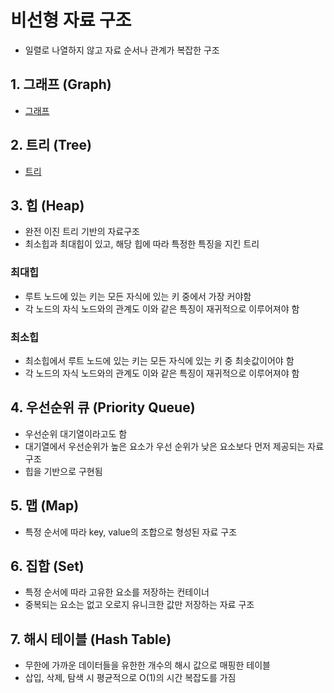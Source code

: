 # 비선형 자료 구조

- 일렬로 나열하지 않고 자료 순서나 관계가 복잡한 구조

## 1. 그래프 (Graph)

- [그래프](./graph.md)

## 2. 트리 (Tree)

- [트리](./tree.md)

## 3. 힙 (Heap)

- 완전 이진 트리 기반의 자료구조
- 최소힙과 최대힙이 있고, 해당 힙에 따라 특정한 특징을 지킨 트리

### 최대힙

- 루트 노드에 있는 키는 모든 자식에 있는 키 중에서 가장 커야함
- 각 노드의 자식 노드와의 관계도 이와 같은 특징이 재귀적으로 이루어져야 함

### 최소힙

- 최소힙에서 루트 노드에 있는 키는 모든 자식에 있는 키 중 최솟값이어야 함
- 각 노드의 자식 노드와의 관계도 이와 같은 특징이 재귀적으로 이루어져야 함

## 4. 우선순위 큐 (Priority Queue)

- 우선순위 대기열이라고도 함
- 대기열에서 우선순위가 높은 요소가 우선 순위가 낮은 요소보다 먼저 제공되는 자료 구조
- 힙을 기반으로 구현됨

## 5. 맵 (Map)

- 특정 순서에 따라 key, value의 조합으로 형성된 자료 구조

## 6. 집합 (Set)

- 특정 순서에 따라 고유한 요소를 저장하는 컨테이너
- 중복되는 요소는 없고 오로지 유니크한 값만 저장하는 자료 구조

## 7. 해시 테이블 (Hash Table)

- 무한에 가까운 데이터들을 유한한 개수의 해시 값으로 매핑한 테이블
- 삽입, 삭제, 탐색 시 평균적으로 O(1)의 시간 복잡도를 가짐
